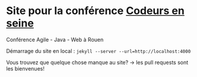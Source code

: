 # Site pour la conférence [Codeurs en seine](http://www.codeursenseine.com)

Conférence Agile - Java - Web à Rouen

Démarrage du site en local : ```jekyll --server --url=http://localhost:4000```

Vous trouvez que quelque chose manque au site? -> les pull requests sont les bienvenues!
